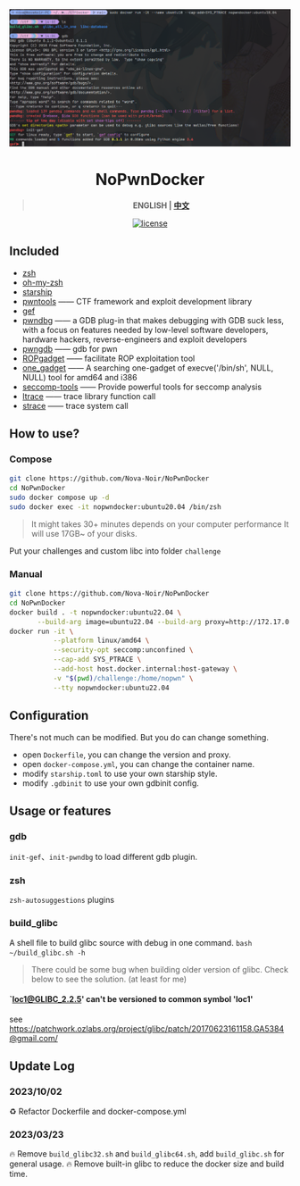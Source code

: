 <div align="center">
  <img src="images/example.png">
</div>


<div align="center">

# NoPwnDocker

> **ENGLISH | [中文](README_CN.md)**

<a href="./LICENSE">
    <img src="https://img.shields.io/github/license/Nova-Noir/NoPwnDocker.svg" alt="license">
</a>

</div>


## Included

- [zsh](https://www.zsh.org/)
- [oh-my-zsh](https://ohmyz.sh/)
- [starship](https://starship.rs/)
- [pwntools](https://github.com/Gallopsled/pwntools)  —— CTF framework and exploit development library
- [gef](https://github.com/hugsy/gef)
- [pwndbg](https://github.com/pwndbg/pwndbg)  —— a GDB plug-in that makes debugging with GDB suck less, with a focus on features needed by low-level software developers, hardware hackers, reverse-engineers and exploit developers
- [pwngdb](https://github.com/scwuaptx/Pwngdb) —— gdb for pwn
- [ROPgadget](https://github.com/JonathanSalwan/ROPgadget)  —— facilitate ROP exploitation tool
- [one_gadget](https://github.com/david942j/one_gadget) —— A searching one-gadget of execve('/bin/sh', NULL, NULL) tool for amd64 and i386
- [seccomp-tools](https://github.com/david942j/seccomp-tools) —— Provide powerful tools for seccomp analysis
- [ltrace](https://linux.die.net/man/1/ltrace)      —— trace library function call
- [strace](https://linux.die.net/man/1/strace)     —— trace system call

## How to use?

### Compose
```bash
git clone https://github.com/Nova-Noir/NoPwnDocker
cd NoPwnDocker
sudo docker compose up -d
sudo docker exec -it nopwndocker:ubuntu20.04 /bin/zsh
```

> It might takes 30+ minutes depends on your computer performance
> It will use 17GB~ of your disks.

Put your challenges and custom libc into folder `challenge`

### Manual

```bash
git clone https://github.com/Nova-Noir/NoPwnDocker
cd NoPwnDocker
docker build . -t nopwndocker:ubuntu22.04 \
       --build-arg image=ubuntu22.04 --build-arg proxy=http://172.17.0.1:7890 --build-arg python-version=3.11.5
docker run -it \
           --platform linux/amd64 \
           --security-opt seccomp:unconfined \
           --cap-add SYS_PTRACE \
           --add-host host.docker.internal:host-gateway \
           -v "$(pwd)/challenge:/home/nopwn" \
           --tty nopwndocker:ubuntu22.04
```


## Configuration

There's not much can be modified. But you do can change something.

- open `Dockerfile`, you can change the version and proxy.
- open `docker-compose.yml`, you can change the container name.
- modify `starship.toml` to use your own starship style.
- modify `.gdbinit` to use your own gdbinit config.


## Usage or features

### gdb

`init-gef`、`init-pwndbg` to load different gdb plugin.

### zsh

`zsh-autosuggestions` plugins

### build_glibc

A shell file to build glibc source with debug in one command.
`bash ~/build_glibc.sh -h`

> There could be some bug when building older version of glibc.
> Check below to see the solution. (at least for me)
 
#### `loc1@GLIBC_2.2.5' can't be versioned to common symbol 'loc1'
 
see https://patchwork.ozlabs.org/project/glibc/patch/20170623161158.GA5384@gmail.com/


## Update Log

### 2023/10/02

:recycle: Refactor Dockerfile and docker-compose.yml

### 2023/03/23  

:fire: Remove `build_glibc32.sh` and `build_glibc64.sh`, add `build_glibc.sh` for general usage. 
:fire: Remove built-in glibc to reduce the docker size and build time.